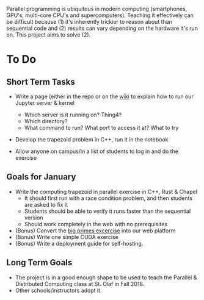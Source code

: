 Parallel programming is ubiquitous in modern computing (smartphones, GPU's, multi-core CPU's and supercomputers). Teaching it effectively can be difficult because (1) it's inherently trickier to reason about than sequential code and (2) results can vary depending on the hardware it's run on. This project aims to solve (2). 
# To Do 

## Short Term Tasks

* Write a page (either in the repo or on the [wiki](https://github.com/StoDevX/teaching-parallel-languages/wiki) to explain how to run our Jupyter server & kernel 
  * Which server is it running on? Thing4?
  * Which directory? 
  * What command to run? What port to access it at? What to try 
  
* Develop the trapezoid problem in C++, run it in the notebook 
* Allow anyone on campus/in a list of students to log in and do the exercise 

## Goals for January

* Write the computing trapezoid in parallel exercise in C++, Rust & Chapel 
  * It should first run with a race condition problem, and then students are asked to fix it 
  * Students should be able to verify it runs faster than the sequential version 
  * Should work completely in the web with no prerequisites 
* (Bonus) Convert the [big primes excercise](https://www.stolaf.edu/people/rab/pdc/lab/mpi_primes.html) into our web platform 
* (Bonus) Write one simple CUDA exercise 
* (Bonus) Write a deployment guide for self-hosting. 

## Long Term Goals

* The project is in a good enough shape to be used to teach the Parallel & Distributed Computing class at St. Olaf in Fall 2018.
* Other schools/instructors adopt it.

 
